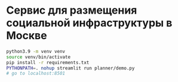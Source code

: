 # Сервис для размещения социальной инфраструктуры в Москве

```bash
python3.9 -m venv venv
source venv/bin/activate
pip install -r requirements.txt
PYTHONPATH=. nohup streamlit run planner/demo.py
# go to localhost:8501
```

